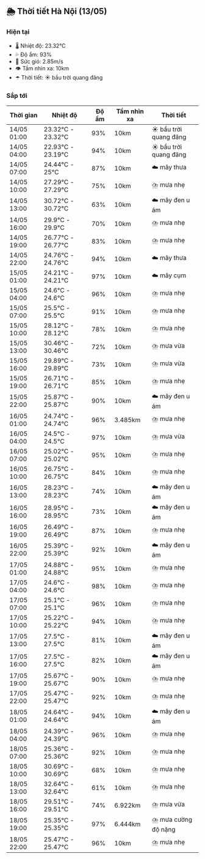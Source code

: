 ## 🌦️ Thời tiết Hà Nội (13/05)

### Hiện tại

- 🌡️ Nhiệt độ: 23.32℃
- 💦 Độ ẩm: 93%
- 💨 Sức gió: 2.85m/s
- 👁️ Tầm nhìn xa: 10km
- ☂️ Thời tiết: ☀️ bầu trời quang đãng

### Sắp tới

| Thời gian | Nhiệt độ | Độ ẩm | Tầm nhìn xa | Thời tiết |
| --- | --- | --- | --- | --- |
| 14/05 01:00 | 23.32℃ - 23.32℃ | 93% | 10km | ☀️ bầu trời quang đãng |
| 14/05 04:00 | 22.93℃ - 23.19℃ | 94% | 10km | ☀️ bầu trời quang đãng |
| 14/05 07:00 | 24.44℃ - 25℃ | 87% | 10km | ☁️ mây thưa |
| 14/05 10:00 | 27.29℃ - 27.29℃ | 75% | 10km | ⛈️ mưa nhẹ |
| 14/05 13:00 | 30.72℃ - 30.72℃ | 63% | 10km | ☁️ mây đen u ám |
| 14/05 16:00 | 29.9℃ - 29.9℃ | 70% | 10km | ⛈️ mưa nhẹ |
| 14/05 19:00 | 26.77℃ - 26.77℃ | 83% | 10km | ⛈️ mưa nhẹ |
| 14/05 22:00 | 24.76℃ - 24.76℃ | 94% | 10km | ☁️ mây thưa |
| 15/05 01:00 | 24.21℃ - 24.21℃ | 97% | 10km | ☁️ mây cụm |
| 15/05 04:00 | 24.6℃ - 24.6℃ | 96% | 10km | ⛈️ mưa nhẹ |
| 15/05 07:00 | 25.5℃ - 25.5℃ | 91% | 10km | ⛈️ mưa nhẹ |
| 15/05 10:00 | 28.12℃ - 28.12℃ | 78% | 10km | ⛈️ mưa nhẹ |
| 15/05 13:00 | 30.46℃ - 30.46℃ | 72% | 10km | ⛈️ mưa vừa |
| 15/05 16:00 | 29.89℃ - 29.89℃ | 73% | 10km | ⛈️ mưa vừa |
| 15/05 19:00 | 26.71℃ - 26.71℃ | 85% | 10km | ⛈️ mưa nhẹ |
| 15/05 22:00 | 25.87℃ - 25.87℃ | 90% | 10km | ☁️ mây đen u ám |
| 16/05 01:00 | 24.74℃ - 24.74℃ | 96% | 3.485km | ⛈️ mưa nhẹ |
| 16/05 04:00 | 24.5℃ - 24.5℃ | 97% | 10km | ⛈️ mưa vừa |
| 16/05 07:00 | 25.02℃ - 25.02℃ | 95% | 10km | ⛈️ mưa nhẹ |
| 16/05 10:00 | 26.75℃ - 26.75℃ | 84% | 10km | ⛈️ mưa nhẹ |
| 16/05 13:00 | 28.23℃ - 28.23℃ | 74% | 10km | ☁️ mây đen u ám |
| 16/05 16:00 | 28.95℃ - 28.95℃ | 73% | 10km | ☁️ mây đen u ám |
| 16/05 19:00 | 26.49℃ - 26.49℃ | 87% | 10km | ⛈️ mưa nhẹ |
| 16/05 22:00 | 25.39℃ - 25.39℃ | 92% | 10km | ☁️ mây đen u ám |
| 17/05 01:00 | 24.88℃ - 24.88℃ | 95% | 10km | ⛈️ mưa nhẹ |
| 17/05 04:00 | 24.6℃ - 24.6℃ | 98% | 10km | ⛈️ mưa nhẹ |
| 17/05 07:00 | 25.1℃ - 25.1℃ | 96% | 10km | ⛈️ mưa nhẹ |
| 17/05 10:00 | 25.22℃ - 25.22℃ | 94% | 10km | ⛈️ mưa nhẹ |
| 17/05 13:00 | 27.5℃ - 27.5℃ | 81% | 10km | ☁️ mây đen u ám |
| 17/05 16:00 | 27.5℃ - 27.5℃ | 82% | 10km | ☁️ mây đen u ám |
| 17/05 19:00 | 25.67℃ - 25.67℃ | 90% | 10km | ⛈️ mưa nhẹ |
| 17/05 22:00 | 25.47℃ - 25.47℃ | 92% | 10km | ⛈️ mưa nhẹ |
| 18/05 01:00 | 24.64℃ - 24.64℃ | 94% | 10km | ☁️ mây đen u ám |
| 18/05 04:00 | 24.39℃ - 24.39℃ | 96% | 10km | ⛈️ mưa nhẹ |
| 18/05 07:00 | 25.36℃ - 25.36℃ | 92% | 10km | ⛈️ mưa nhẹ |
| 18/05 10:00 | 30.69℃ - 30.69℃ | 68% | 10km | ⛈️ mưa nhẹ |
| 18/05 13:00 | 32.64℃ - 32.64℃ | 61% | 10km | ⛈️ mưa nhẹ |
| 18/05 16:00 | 29.51℃ - 29.51℃ | 74% | 6.922km | ⛈️ mưa vừa |
| 18/05 19:00 | 25.35℃ - 25.35℃ | 97% | 6.444km | ⛈️ mưa cường độ nặng |
| 18/05 22:00 | 25.47℃ - 25.47℃ | 96% | 10km | ⛈️ mưa nhẹ |
